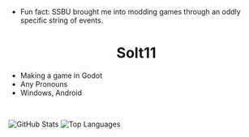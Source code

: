 - Fun fact: SSBU brought me into modding games through an oddly specific string of events.

<h1 align="center">Solt11</h1>

- Making a game in Godot
- Any Pronouns
- Windows, Android

<br>

![GitHub Stats](https://github-readme-stats.vercel.app/api?username=solt-frfr&show_icons=true&theme=radical)
![Top Languages](https://github-readme-stats.vercel.app/api/top-langs/?username=solt-ftft&layout=compact&theme=radical)

<!---
solt-frfr/solt-frfr is a ✨ special ✨ repository because its `README.md` (this file) appears on your GitHub profile.
You can click the Preview link to take a look at your changes.
--->
